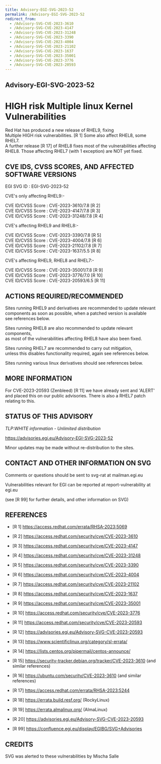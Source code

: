 ```yaml
---
title: Advisory-EGI-SVG-2023-52
permalink: /Advisory-EGI-SVG-2023-52
redirect_from:
  - /Advisory-SVG-CVE-2023-3610
  - /Advisory-SVG-CVE-2023-4147
  - /Advisory-SVG-CVE-2023-31248
  - /Advisory-SVG-CVE-2023-3390
  - /Advisory-SVG-CVE-2023-4004
  - /Advisory-SVG-CVE-2023-21102
  - /Advisory-SVG-CVE-2023-1637
  - /Advisory-SVG-CVE-2023-35001
  - /Advisory-SVG-CVE-2023-3776
  - /Advisory-SVG-CVE-2023-20593
---
```

## Advisory-EGI-SVG-2023-52

# HIGH risk Multiple linux Kernel Vulnerabilities 
Red Hat has produced a new release of RHEL9, fixing  
Multiple HIGH risk vulnerabilities. [R 1] 
Some also affect RHEL8, some RHEL7.  
A further release [R 17] of RHEL8 fixes most of the vulnerabilities 
affecting RHEL8. 
Those affecting RHEL7 (with 1 exception) are NOT yet fixed. 

## CVE IDS, CVSS SCORES, AND AFFECTED SOFTWARE VERSIONS

EGI SVG ID : EGI-SVG-2023-52 

CVE's only affecting RHEL9:- 
 
CVE ID/CVSS Score     : CVE-2023-3610/7.8 [R 2]  
CVE ID/CVSS Score     : CVE-2023-4147/7.8 [R 3]  
CVE ID/CVSS Score     : CVE-2023-31248/7.8 [R 4]  

CVE's affecting RHEL9 and RHEL8:- 

CVE ID/CVSS Score     : CVE-2023-3390/7.8 [R 5]  
CVE ID/CVSS Score     : CVE-2023-4004/7.8 [R 6]  
CVE ID/CVSS Score     : CVE-2023-21102/7.8 [R 7]  
CVE ID/CVSS Score     : CVE-2023-1637/5.5 [R 8]  

CVE's affecting RHEL9, RHEL8 and RHEL7:- 

CVE ID/CVSS Score     : CVE-2023-35001/7.8 [R 9]  
CVE ID/CVSS Score     : CVE-2023-3776/7.0 [R 10]  
CVE ID/CVSS Score     : CVE-2023-20593/6.5 [R 11]  
    
## ACTIONS REQUIRED/RECOMMENDED 

Sites running RHEL9 and derivatives are recommended to update relevant  
components as soon as possible, when a patched version is available  
see references below.  

Sites running RHEL8 are also recommended to update relevant components,  
as most of the vulnerabilities affecting RHEL8 have also been fixed. 
    
Sites running RHEL7 are recommended to carry out mitigation,  
unless this disables functionality required, again see references below. 

Sites running various linux derivatives should see references below. 

## MORE INFORMATION

For CVE-2023-20593 (Zenbleed) [R 11] we have already sent and 'ALERT' 
and placed this on our public advisories. 
There is also a RHEL7 patch relating to this. 

## STATUS OF THIS ADVISORY
                
_TLP:WHITE information - Unlimited distribution_  

 <https://advisories.egi.eu/Advisory-EGI-SVG-2023-52> 

Minor updates may be made without re-distribution to the sites. 

## CONTACT AND OTHER INFORMATION ON SVG

Comments or questions should be sent to 
	svg-rat at mailman.egi.eu

Vulnerabilities relevant for EGI can be reported at 
	report-vulnerability at egi.eu
    
(see [R 99] for further details, and other information on SVG) 
    
    
## REFERENCES

- [R 1] <https://access.redhat.com/errata/RHSA-2023:5069> 

- [R 2] <https://access.redhat.com/security/cve/CVE-2023-3610>
     
- [R 3] <https://access.redhat.com/security/cve/CVE-2023-4147>

- [R 4] <https://access.redhat.com/security/cve/CVE-2023-31248>

- [R 5] <https://access.redhat.com/security/cve/CVE-2023-3390>

- [R 6] <https://access.redhat.com/security/cve/CVE-2023-4004>

- [R 7] <https://access.redhat.com/security/cve/CVE-2023-21102> 
    
- [R 8] <https://access.redhat.com/security/cve/CVE-2023-1637>

- [R 9] <https://access.redhat.com/security/cve/CVE-2023-35001>

- [R 10] <https://access.redhat.com/security/cve/CVE-2023-3776>

- [R 11] <https://access.redhat.com/security/cve/CVE-2023-20593> 

- [R 12] <https://advisories.egi.eu/Advisory-SVG-CVE-2023-20593>

- [R 13] <https://www.scientificlinux.org/category/sl-errata/>

- [R 14] <https://lists.centos.org/pipermail/centos-announce/>

- [R 15] <https://security-tracker.debian.org/tracker/CVE-2023-3610> 
 (and similar references)
 
- [R 16] <https://ubuntu.com/security/CVE-2023-3610> 
 (and similar references)
 
- [R 17] <https://access.redhat.com/errata/RHSA-2023:5244>

- [R 18] <https://errata.build.resf.org/>   (RockyLinux)

- [R 19] <https://errata.almalinux.org/> (AlmaLinux)

- [R 20] <https://advisories.egi.eu/Advisory-SVG-CVE-2023-20593>

- [R 99] <https://confluence.egi.eu/display/EGIBG/SVG+Advisories>

## CREDITS

SVG was alerted to these vulnerabilities by Mischa Salle


